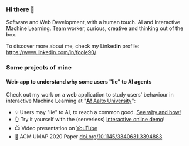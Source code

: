 ### Hi there 👋
Software and Web Development, with a human touch. AI and Interactive Machine Learning. Team worker, curious, creative and thinking out of the box.

To discover more about me, check my Linked**In** profile: https://www.linkedin.com/in/fcole90/

### Some projects of mine

#### Web-app to understand why some users "lie" to AI agents
Check out my work on a web application to study users' behaviour in interactive Machine Learning at "[**A!** Aalto University](https://research.cs.aalto.fi/pml/)":
  - 💡 Users may "lie" to AI, to reach a common good. [See why and how!](https://fcole90.github.io/interactive_bayesian_optimization/)
  - 👆 Try it yourself with the (serverless) [interactive online demo](https://fcole90.github.io/interactive_bayesian_optimization/demo.html)!
  - 📺 Video presentation on [YouTube](https://youtu.be/4noJRNVK9Ro)
  - 📜 ACM UMAP 2020 Paper [doi.org/10.1145/3340631.3394883](doi.org/10.1145/3340631.3394883)


<!--
**fcole90/fcole90** is a ✨ _special_ ✨ repository because its `README.md` (this file) appears on your GitHub profile.

Here are some ideas to get you started:

- 🔭 I’m currently working on ...
- 🌱 I’m currently learning ...
- 👯 I’m looking to collaborate on ...
- 🤔 I’m looking for help with ...
- 💬 Ask me about ...
- 📫 How to reach me: ...
- 😄 Pronouns: ...
- ⚡ Fun fact: ...
-->
